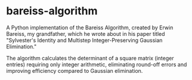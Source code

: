 # bareiss-algorithm
A Python implementation of the Bareiss Algorithm, created by Erwin Bareiss, my grandfather, which he wrote about in his paper titled "Sylvester's Identity and Multistep Integer-Preserving Gaussian Elimination." 

The algorithm calculates the determinant of a square matrix (integer entries) requiring only integer arithmetic, eliminating round-off errors and improving efficiency compared to Gaussian elimination. 
